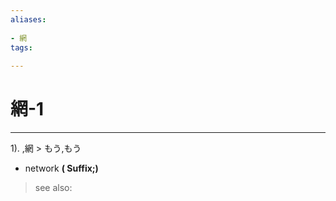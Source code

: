 ```yaml
---
aliases:
    
- 網
tags:
    
---
```


# 網-1
---
1).
,網 > もう,もう

- network
**( Suffix;)**
> see also: 
            